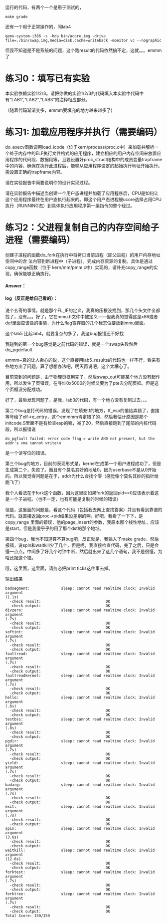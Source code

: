 运行的代码，有两个一个是用于测试的，
```
make grade
```
还有一个用于正常操作的，同lab4
```
qemu-system-i386 -s -hda bin/ucore.img -drive file=./bin/swap.img,media=disk,cache=writeback -monitor vc --nographic
```
但我不知道是不是系统的问题，这个跑result的代码依然搞不定，这就。。。emmm了
# 练习0：填写已有实验

本实验依赖实验1/2/3。请把你做的实验1/2/3的代码填入本实验中代码中有“LAB1”,“LAB2”,“LAB3”的注释相应部分。

（随着代码渐渐变多，emmm要填充的地方越来越多了)

# 练习1: 加载应用程序并执行（需要编码）

do_execv函数调用load_icode（位于kern/process/proc.c中）来加载并解析一个处于内存中的ELF执行文件格式的应用程序，建立相应的用户内存空间来放置应用程序的代码段、数据段等，且要设置好proc_struct结构中的成员变量trapframe中的内容，确保在执行此进程后，能够从应用程序设定的起始执行地址开始执行。需设置正确的trapframe内容。

请在实验报告中简要说明你的设计实现过程。

请在实验报告中描述当创建一个用户态进程并加载了应用程序后，CPU是如何让这个应用程序最终在用户态执行起来的。即这个用户态进程被ucore选择占用CPU执行（RUNNING态）到具体执行应用程序第一条指令的整个经过。

# 练习2：父进程复制自己的内存空间给子进程（需要编码）

创建子进程的函数do_fork在执行中将拷贝当前进程（即父进程）的用户内存地址空间中的合 法内容到新进程中（子进程），完成内存资源的复制。具体是通过copy_range函数（位于 kern/mm/pmm.c中）实现的，请补充copy_range的实现，确保能够正确执行。



#### Answer：

#### log（反正是给自己看的）：
说个玄奇的事情，就是那个FL_IF的定义，我真的压根没找到，那几个头文件全都找了，没有。。。好了，它在mmu.h文件中被定义——但我真的觉得这是x86或者def里面应该做的事情，为什么flag寄存器的几个标志位要放到mmu里面。

这个lab5 比起lab4，就要复杂的多了。我这bug报错还不好找

我碰到的第一个bug感觉是之前代码的错误，就是一个swap失败然后do_pgdefault

emmm~真的让人揪心的说，这个直接用lab5_results的代码也一样不行，看来有些地方出了问题。算了想想办法吧，明天再说吧，这个太糟心了。

目前查到的问题是，由于物理页框用完了，然后swap_out可能某个地方没有起作用，所以发生了页错误，在寻址0x5000的时候又要为了pte去分配页框。但是这个页框没分配成功。

好了，最后发现问题了，是我，lab3的代码，有一个地方没有复制过去。。。

第二个bug是打代码的错误，发现了在填充tf的地方，tf_esp的值给弄错了，直接等号给了elf->e_entry，这个emmmm肯定错了的，然后我估计原因是那个initcode.S里面不是有检查esp的嘛，减了20，然后直接跑到了尾部的内核代码段，所以报错说

```
do_pgfault failed: error code flag = write AND not present, but the addr's vma cannot write\n
```

是一个读写位的错误。

第三个bug的地方，目前的表现形式是，kernel生成第一个用户进程成功了，但是生成第二个，失败了。而且有个莫名其妙的地址0，因为userbase不是从0开始的。所以我觉得问题是在于，addr为什么会找个零（感觉像个莫名其妙的指针给跑飞了）

我个人看法在于fork这个函数，因为这里面如果fork的返回pid==0应该表示着这是一个子进程。（也不一定，也有可能是复制的时候的错误）

但是，这里面的问题是，看这个代码（包括我去网上查找答案）并没有看到靠谱的代码。就直接返回proc->pid结果没差别的啊。好吧，我看了一下下，是copy_range 里面的错误，他的page_insert的参数，我原本那个线性地址，应该是start，但是我傻乎乎的用了那个dst的那个地址。

第四个bug，我也不知道算不算bug吧，反正就是，我输入了make grade，然后报错，说spin和waitkill少了几个，但是呢，我直接检查代码，完了之后，只是会慢一点点，中间多了好几个时钟中断，然后就出来了这几个语句，我不是很懂，为啥还报这个错。

哦，这里面，这里面，请务必把print ticks这件事去掉。

输出结果
```
badsegment:              sleep: cannot read realtime clock: Invalid argument
(1.1s)
  -check result:                             OK
  -check output:                             OK
divzero:                 sleep: cannot read realtime clock: Invalid argument
(.7s)
  -check result:                             OK
  -check output:                             OK
softint:                 sleep: cannot read realtime clock: Invalid argument
(.7s)
  -check result:                             OK
  -check output:                             OK
faultread:               sleep: cannot read realtime clock: Invalid argument
(.7s)
  -check result:                             OK
  -check output:                             OK
faultreadkernel:         sleep: cannot read realtime clock: Invalid argument
(.7s)
  -check result:                             OK
  -check output:                             OK
hello:                   sleep: cannot read realtime clock: Invalid argument
(.6s)
  -check result:                             OK
  -check output:                             OK
testbss:                 sleep: cannot read realtime clock: Invalid argument
(.8s)
  -check result:                             OK
  -check output:                             OK
pgdir:                   sleep: cannot read realtime clock: Invalid argument
(.7s)
  -check result:                             OK
  -check output:                             OK
yield:                   sleep: cannot read realtime clock: Invalid argument
(.7s)
  -check result:                             OK
  -check output:                             OK
badarg:                  sleep: cannot read realtime clock: Invalid argument
(.7s)
  -check result:                             OK
  -check output:                             OK
exit:                    sleep: cannot read realtime clock: Invalid argument
(.7s)
  -check result:                             OK
  -check output:                             OK
spin:                    sleep: cannot read realtime clock: Invalid argument
(3.6s)
  -check result:                             OK
  -check output:                             OK
waitkill:                sleep: cannot read realtime clock: Invalid argument
(12.6s)
  -check result:                             OK
  -check output:                             OK
forktest:                sleep: cannot read realtime clock: Invalid argument
(.7s)
  -check result:                             OK
  -check output:                             OK
forktree:                sleep: cannot read realtime clock: Invalid argument
(.7s)
  -check result:                             OK
  -check output:                             OK
Total Score: 150/150
```